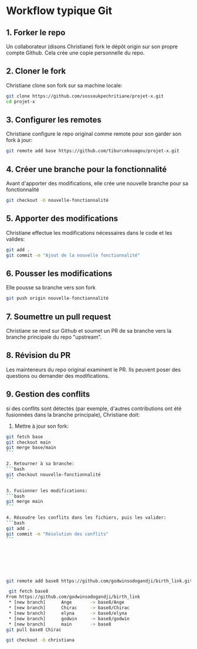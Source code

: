 # Workflow typique Git

## 1. Forker le repo
Un collaborateur (disons Christiane) fork le dépôt origin sur son propre compte Github. Cela crée une copie personnelle du repo.
## 2. Cloner le fork
Christiane clone son fork sur sa machine locale:
```bash
git clone https://github.com/sossoukpechritiane/projet-x.git
cd projet-x
```
## 3. Configurer les remotes
Christiane configure le repo original comme remote pour son garder son fork à jour:
```bash
git remote add base https://github.com/tiburcekouagou/projet-x.git
```

## 4. Créer une branche pour la fonctionnalité
Avant d'apporter des modifications, elle crée une nouvelle branche pour sa fonctionnalité
```bash
git checkout -b nouvelle-fonctionnalité
```

## 5. Apporter des modifications
Christiane effectue les modifications nécessaires dans le code et les valides:
```bash
git add .
git commit -m "Ajout de la nouvelle fonctionnalité"
```

## 6. Pousser les modifications
Elle pousse sa branche vers son fork
```bash
git push origin nouvelle-fonctionnalité
```

## 7. Soumettre un pull request
Christiane se rend sur Github et soumet un PR de sa branche vers la branche principale du repo "upstream".

## 8. Révision du PR
Les mainteneurs du repo original examinent le PR. Ils peuvent poser des questions ou demander des modifications.

## 9. Gestion des conflits
si des conflits sont détectés (par exemple, d'autres contributions ont été fusionnées dans la branche principale), Christiane doit:
1. Mettre à jour son fork:
````bash
git fetch base
git checkout main
git merge base/main
```

2. Retourner à sa branche:
```bash
git checkout nouvelle-fonctionnalité
```

3. Fusionner les modifications:
```bash
git merge main
```

4. Résoudre les conflits dans les fichiers, puis les valider:
```bash
git add .
git commit -m "Résolution des conflits"
```







git remote add base8 https://github.com/godwinsodogandji/birth_link.git

 git fetch base8
From https://github.com/godwinsodogandji/birth_link
 * [new branch]      Ange       -> base8/Ange
 * [new branch]      Chirac     -> base8/Chirac
 * [new branch]      elyna      -> base8/elyna
 * [new branch]      godwin     -> base8/godwin
 * [new branch]      main       -> base8
git pull base8 Chirac

git checkout -b christiana






